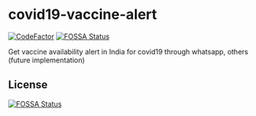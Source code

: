 # covid19-vaccine-alert

[![CodeFactor](https://www.codefactor.io/repository/github/sathishkumarece/covid19-vaccine-alert/badge)](https://www.codefactor.io/repository/github/sathishkumarece/covid19-vaccine-alert)
[![FOSSA Status](https://app.fossa.com/api/projects/git%2Bgithub.com%2Fsathishkumarece%2Fcovid19-vaccine-alert.svg?type=shield)](https://app.fossa.com/projects/git%2Bgithub.com%2Fsathishkumarece%2Fcovid19-vaccine-alert?ref=badge_shield)

Get vaccine availability alert in India for covid19 through whatsapp, others (future implementation)

## License
[![FOSSA Status](https://app.fossa.com/api/projects/git%2Bgithub.com%2Fsathishkumarece%2Fcovid19-vaccine-alert.svg?type=large)](https://app.fossa.com/projects/git%2Bgithub.com%2Fsathishkumarece%2Fcovid19-vaccine-alert?ref=badge_large)